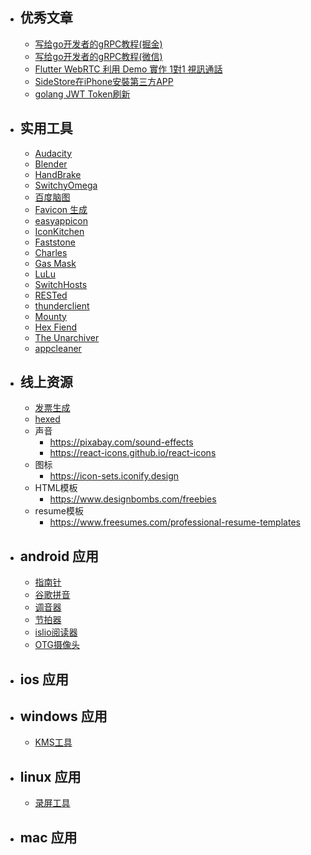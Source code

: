 + ## 优秀文章
  - [写给go开发者的gRPC教程(掘金)](https://juejin.cn/column/7191008828509388860/ "golang | grpc | 微服务")
  - [写给go开发者的gRPC教程(微信)](https://mp.weixin.qq.com/mp/appmsgalbum?__biz=MzIyMTI4OTY3Mw==&action=getalbum&album_id=2760500493343014914#wechat_redirect)
  - [Flutter WebRTC 利用 Demo 實作 1對1 視訊通話](https://medium.com/flutter-taipei/flutter-webrtc-%E5%88%A9%E7%94%A8-demo-%E5%AF%A6%E4%BD%9C-1%E5%B0%8D1-%E8%A6%96%E8%A8%8A%E9%80%9A%E8%A9%B1-c33721193971)
  - [SideStore在iPhone安裝第三方APP](https://ivonblog.com/posts/ios-sidestore/)
  - [golang JWT Token刷新](https://www.sohamkamani.com/golang/jwt-authentication/)

+ ## 实用工具
  - [Audacity](https://www.audacityteam.org/ "音频处理")
  - [Blender](https://www.blender.org/ "动画制作")
  - [HandBrake](https://www.handbrake.fr/ "视频裁剪")
  - [SwitchyOmega](https://github.com/FelisCatus/SwitchyOmega "VPN")
  - [百度脑图](https://github.com/NaoTu/DesktopNaotu)
  - [Favicon 生成](https://favicon.io)
  - [easyappicon](https://easyappicon.com/ "App Icon 生成")
  - [IconKitchen](https://icon.kitchen "App Icon 生成")
  - [Faststone](https://www.faststone.org/ "截屏|录屏|图片编辑")
  - [Charles](https://www.charlesproxy.com/ "TCP抓包")
  - [Gas Mask](https://github.com/2ndalpha/gasmask "Host管理")
  - [LuLu](https://github.com/objective-see/LuLu "macOS firewall")
  - [SwitchHosts](https://github.com/oldj/switchhosts)
  - [RESTed](http://www.helloresolven.com/portfolio/rested/ "API测试")
  - [thunderclient](https://www.thunderclient.com/ "API测试")
  - [Mounty](https://mounty.app/ "解决Mac上U盘只读的问题")
  - [Hex Fiend](https://hexfiend.com/ "十六进制文档编辑")
  - [The Unarchiver](https://theunarchiver.com/mac-archive-utility-pack "文档解压")
  - [appcleaner](https://freemacsoft.net/appcleaner/ "macos 垃圾清理")

+ ## 线上资源
  - [发票生成](https://invoice-generator.com/)
  - [hexed](https://hexed.it/)
  - 声音
    + https://pixabay.com/sound-effects
    + https://react-icons.github.io/react-icons
  - 图标
    + https://icon-sets.iconify.design
  - HTML模板
    + https://www.designbombs.com/freebies
  - resume模板
    + https://www.freesumes.com/professional-resume-templates

+ ## android 应用
  - [指南针](./android/Compass_v9.5.4_apkpure.com.apk)
  - [谷歌拼音](./android/GoogleInput_v2.4.5.164561151-armeabi-v7a.apk)
  - [调音器](./android/gstrings-free.apk)
  - [节拍器](./android/metronome.apk)
  - [islio阅读器](./android/isilo.apk)
  - [OTG摄像头](./android/OTG_View.apk)

+ ## ios 应用


+ ## windows 应用
  - [KMS工具](./windows/KMSpico.rar)

+ ## linux 应用
  - [录屏工具](https://github.com/SeaDve/Kooha)

+ ## mac 应用
